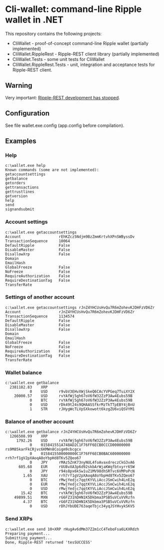 # Cli-wallet: command-line Ripple wallet in .NET

This repository contains the following projects:

* CliWallet - proof-of-concept command-line Ripple wallet (partially implemented)
* CliWallet.RippleRest - Ripple-REST client library (partially implemented)
* CliWallet.Tests - some unit tests for CliWallet
* CliWallet.RippleRest.Tests - unit, integration and acceptance tests for Ripple-REST client.

## Warning
Very important: [Ripple-REST development has stopped](https://github.com/ripple/ripple-rest).

## Configuration
See file wallet.exe.config (app.config before compilation).

## Examples

### Help
```
c:\wallet.exe help
Known commands (some are not implemented):
getaccountsettings
getbalance
getorders
gettransactions
gettrustlines
getversion
help
send
signandsubmit
```

### Account settings

```
c:\wallet.exe getaccountsettings
Account                 rEhKZcz5Ndjm9BzZmmKrtvhXPnSWByssDv
TransactionSequence     10064
DefaultRipple           False
DisableMaster           False
DisallowXrp             False
Domain
EmailHash
GlobalFreeze            False
NoFreeze                False
RequireAuthorization    False
RequireDestinationTag   False
TransferRate
```

### Settings of another account

```
c:\wallet.exe getaccountsettings rJnZ4YHCUsHvQu7R6mZohevKJDHFzVD6Zr
Account                 rJnZ4YHCUsHvQu7R6mZohevKJDHFzVD6Zr
TransactionSequence     1134574
DefaultRipple           False
DisableMaster           False
DisallowXrp             False
Domain
EmailHash
GlobalFreeze            False
NoFreeze                False
RequireAuthorization    False
RequireDestinationTag   False
TransferRate
```

### Wallet balance

```
c:\wallet.exe getbalance
  2381182.83    XRP
           0    USD     r9vbV3EHvXWjSkeQ6CAcYVPGeq7TuiXY2X
    20000.57    USD     rvYAfWj5gh67oV6fW32ZzP3Aw4Eubs59B
           0    BTC     rvYAfWj5gh67oV6fW32ZzP3Aw4Eubs59B
           0    USD     rDk49t24s9QHAASSfkrMzTkTTpEBY4jBnU
           1    STR     rJHygWcTLVpSXkowott6kzgZU6viQSVYM1
```

### Balance of another account

```
c:\wallet.exe getbalance rJnZ4YHCUsHvQu7R6mZohevKJDHFzVD6Zr
  1266508.99    XRP
     1792.26    USD     rvYAfWj5gh67oV6fW32ZzP3Aw4Eubs59B
           0    015841551A748AD2C1F76FF6ECB0CCCD00000000        rs9M85karFkCRjvc6KMWn8Coigm9cbcgcx
           0    0158415500000000C1F76FF6ECB0BAC600000000        rrh7rf1gV2pXAoqA8oYbpHd8TKv5ZQeo67
           0    JPY     rMAz5ZnK73nyNUL4foAvaxdreczCkG3vA6
      605.68    EUR     rUU8vXA3p6d92skbArWjaKWqfbtxyrr65W
           0    JPY     r94s8px6kSw1uZ1MV98dhSRTvc6VMPoPcN
        1.65    XAU     rrh7rf1gV2pXAoqA8oYbpHd8TKv5ZQeo67
           0    BTC     rMwjYedjc7qqtKYVLiAccJSmCwih4LnE2q
           0    EUR     rMwjYedjc7qqtKYVLiAccJSmCwih4LnE2q
           0    USD     rMwjYedjc7qqtKYVLiAccJSmCwih4LnE2q
       15.42    BTC     rvYAfWj5gh67oV6fW32ZzP3Aw4Eubs59B
    49899.51    MXN     rG6FZ31hDHN1K5Dkbma3PSB5uVCuVVRzfn
        4.37    BTC     rG6FZ31hDHN1K5Dkbma3PSB5uVCuVVRzfn
           0    USD     rDhJYbUDE763aqeTbjc34yqJSYHvykSKV5
```

### Send XRPs

```
c:\wallet.exe send 10+XRP rHugAv6dMm37Z2m1cC4TeboFsa6LKXRdzh
Preparing payment...
Submitting payment...
Done, Ripple-REST returned 'tesSUCCESS'
```
